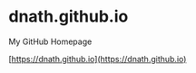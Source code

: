 dnath.github.io
===============

My GitHub Homepage

[https://dnath.github.io](https://dnath.github.io)
